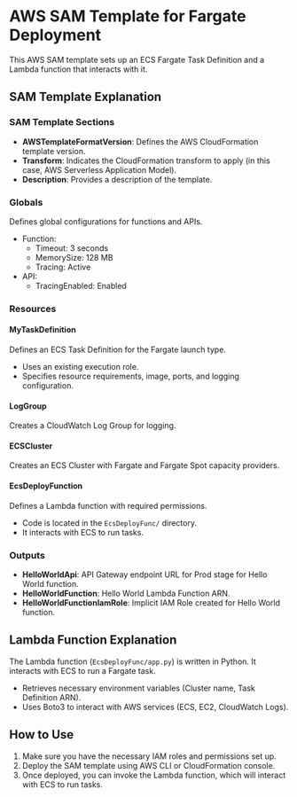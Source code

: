 # AWS SAM Template for Fargate Deployment

This AWS SAM template sets up an ECS Fargate Task Definition and a Lambda function that interacts with it.

## SAM Template Explanation

### SAM Template Sections

- **AWSTemplateFormatVersion**: Defines the AWS CloudFormation template version.
- **Transform**: Indicates the CloudFormation transform to apply (in this case, AWS Serverless Application Model).
- **Description**: Provides a description of the template.

### Globals

Defines global configurations for functions and APIs.

- Function:
  - Timeout: 3 seconds
  - MemorySize: 128 MB
  - Tracing: Active
- API:
  - TracingEnabled: Enabled

### Resources

#### MyTaskDefinition

Defines an ECS Task Definition for the Fargate launch type.

- Uses an existing execution role.
- Specifies resource requirements, image, ports, and logging configuration.

#### LogGroup

Creates a CloudWatch Log Group for logging.

#### ECSCluster

Creates an ECS Cluster with Fargate and Fargate Spot capacity providers.

#### EcsDeployFunction

Defines a Lambda function with required permissions.

- Code is located in the `EcsDeployFunc/` directory.
- It interacts with ECS to run tasks.

### Outputs

- **HelloWorldApi**: API Gateway endpoint URL for Prod stage for Hello World function.
- **HelloWorldFunction**: Hello World Lambda Function ARN.
- **HelloWorldFunctionIamRole**: Implicit IAM Role created for Hello World function.

## Lambda Function Explanation

The Lambda function (`EcsDeployFunc/app.py`) is written in Python. It interacts with ECS to run a Fargate task.

- Retrieves necessary environment variables (Cluster name, Task Definition ARN).
- Uses Boto3 to interact with AWS services (ECS, EC2, CloudWatch Logs).

## How to Use

1. Make sure you have the necessary IAM roles and permissions set up.
2. Deploy the SAM template using AWS CLI or CloudFormation console.
3. Once deployed, you can invoke the Lambda function, which will interact with ECS to run tasks.
